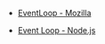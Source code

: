 
* [EventLoop - Mozilla](https://developer.mozilla.org/en-US/docs/Web/JavaScript/EventLoop)

* [Event Loop - Node.js](https://nodejs.org/en/docs/guides/event-loop-timers-and-nexttick/#what-is-the-event-loop)